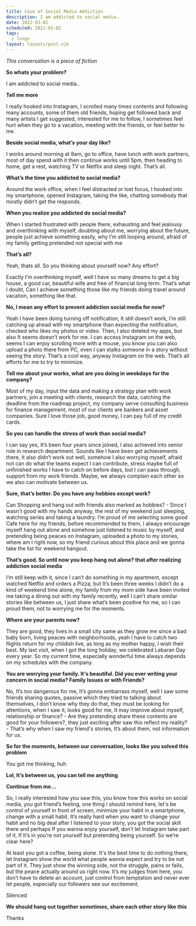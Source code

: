 ```yaml
---
title: Case of Social Media Addiction
description: I am addicted to social media..
date: 2022-03-02
scheduled: 2021-03-02
tags:
  - longs
layout: layouts/post.njk
---
```


*This conversation is a piece of fiction*

**So whats your problem?**

I am addicted to social media..

**Tell me more**

I really hooked into Instagram, I scrolled many times contents and following many accounts, some of them old friends, hoping get followed back and many artists I get suggested, interested for me to follow, I sometimes feel hurt when they go to a vacation, meeting with the friends, or feel better to me.

**Beside social media, what’s your day like?**

I works around morning at 8am, go to office, have lunch with work partners, most of day spend with it then continue works until 5pm, then heading to home, get a rest, watching TV or Netflix and sleep night. That’s all.

**What’s the time you addicted to social media?**

Around the work office, when I feel distracted or lost focus, I hooked into my smartphone, opened Instagram, taking the like, chatting somebody that mostly didn’t get the responds.

**When you realize you addicted do social media?**

When I started frustrated with people there, exhausting and feel jealousy and overthinking with myself, doubting about me, worrying about the future, people just achieve something easily, why I’m still looping around, afraid of my family getting pretended not special with me

**That’s all?**

Yeah, thats all. So you thinking about yourself now? Any effort?

Exactly I’m overthinking myself, well I have so many dreams to get a big house, a good car, beautiful wife and free of financial long term. That’s what I doubt, Can I achieve something those like my friends doing travel around vacation, something like that.

**No, I mean any effort to prevent addiction social media for now?**

Yeah I have been doing turning off notification, It still doesn’t work, I’m still catching up ahead with my smartphone than expecting the notification, checked who likes my photos or video. Then, I also deleted my apps, but also It seems doesn’t work for me. I can access Instagram on the web, seems I can enjoy scrolling more with a mouse, you know you can also upload a photo there from PC, even I can stalks someone in a story without seeing the story. That’s a cool way, anyway Instagram on the web. That’s all efforts for me to try to minimize.

**Tell me about your works, what are you doing in weekdays for the company?**

Most of my day,  input the data and making a strategy plan with work partners, join a meeting with clients, research the data, catching the deadline from the roadmap project, my company serve consulting business for finance management, most of our clients are bankers and asset companies. Sure I love those job, good money, I can pay full of my credit cards.

**So you can handle the stress of work than social media?**

I can say yes, It’s been four years since joined, I also achieved into senior role in research department. Sounds like I have been get achievements there, It also didn’t work out well, somehow I also worrying myself, afraid not can do what the teams expect I can contribute, stress maybe full of unfinished works I have to catch on before days, but I can pass through, support from my work friends. Maybe, we always complain each other so we also can motivate between us.

**Sure, that’s better. Do you have any hobbies except work?**

Can Shopping and hang out with friends also marked as hobbies? - Since I wasn't good with my hands anyway, the rest of my weekend just sleeping, watching series and taking a laundry. I’m proud of me selecting some good Cafe here for my friends, before recommended to them, I always encourage myself hang out alone and somehow just listened to music by myself, and pretending being peaces on Instagram, uploaded a photo to my stories, where am I right now, so my friend curious about this place and we gonna take the list for weekend hangout.

**That’s good. So until now you keep hang out alone? that after realizing addiction social media**

I’m still keep with it, since I can’t do something in my apartment, except watched Netflix and orders a Pizza, but It’s been three weeks I didn’t do a kind of weekend time alone, my family from my mom side have been invited me taking a dining out with my family recently, well I can’t share similar stories like between us, I just share what’s been positive for me, so I can proud them, not to worrying me for the moments.

**Where are your parents now?**

They are good, they lives in a small city same as they grow me since a bad baby born, living peaces with neighborhoods, yeah I have to catch two flights return for my childish live, as long as my mother happy, I wish their best. My last visit, when I got the long holiday, we celebrated Lebaran Day every year. So my current time, especially wonderful time always depends on my schedules with the company.

**You are worrying your family. It's beautiful. Did you ever writing your concern in social media? Family Issues or with Friends?**

No, It’s too dangerous for me, It’s gonna embarrass myself, well I saw some friends sharing quotes, passive which they tried to talking about themselves, I don’t know why they do that, they must be looking for attentions, when I saw it, looks good for me, It may improve about myself, relationship or finance? - Are they pretending share these contents are good for your followers?, they just exciting after saw this reflect my reality? - That’s why when I saw my friend's stories, It’s about them, not information for us.

**So for the moments, between our conversation, looks like you solved this problem**

You got me thinking, huh

**Lol, It’s between us, you can tell me anything**

**Continue from me...**

So, I really interested how you saw this, you know how this works on social media, you got friend’s feeling, one thing I should remind here, let's be control of yourself in front of screen, minimize your habit in a smartphone, change with a small habit. It’s really hard when you want to change your habit and no big deal after I listened to your story, you got the social skill there and perhaps If you wanna enjoy yourself, don’t let Instagram take part of it, If It’s in you’re not yourself but pretending being yourself. So we’re clear here?

At least you got a coffee, being alone. It's the best time to do nothing there, let Instagram show the world what people wanna expect and try to be not part of it. They just show the winning side, not the struggle, pains or fails, but the peace actually around us right now. It’s my judges from here, you don’t have to delete an account, just control from temptation and never ever let people, especially our followers see our excitement.

Silenced

**We should hang out together sometimes, share each other story like this**

Thanks
